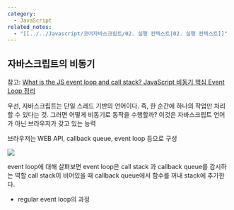 ```yaml
---
category:
  - JavaScript
related_notes:
  - "[[../../Javascript/코어자바스크립트/02. 실행 컨텍스트|02. 실행 컨텍스트]]"
---
```

## 자바스크립트의 비동기 
참고:
[ What is the JS event loop and call stack? ](https://gist.github.com/jesstelford/9a35d20a2aa044df8bf241e00d7bc2d0)
[JavaScript 비동기 핵심 Event Loop 정리](https://medium.com/sjk5766/javascript-%EB%B9%84%EB%8F%99%EA%B8%B0-%ED%95%B5%EC%8B%AC-event-loop-%EC%A0%95%EB%A6%AC-422eb29231a8)

우선, 자바스크립트는 단일 스레드 기반의 언어이다. 즉, 한 순간에 하나의 작업만 처리할 수 있다는 것. 그러면 어떻게 비동기로 동작을 수행할까? 이것은 자바스크립트 언어가 아닌 브라우저가 갖고 있는 능력 

브라우저는 WEB API, callback queue, event loop 등으로 구성

![](../../Attachments/2024-06-13(목)-20240613164432995.webp)

event loop에 대해 살펴보면 event loop은 call stack 과 callback queue를 감시하는 역할 
call stack이 비어있을 때 callback queue에서 함수를 꺼내 stack에 추가한다. 

- regular event loop의 과정
